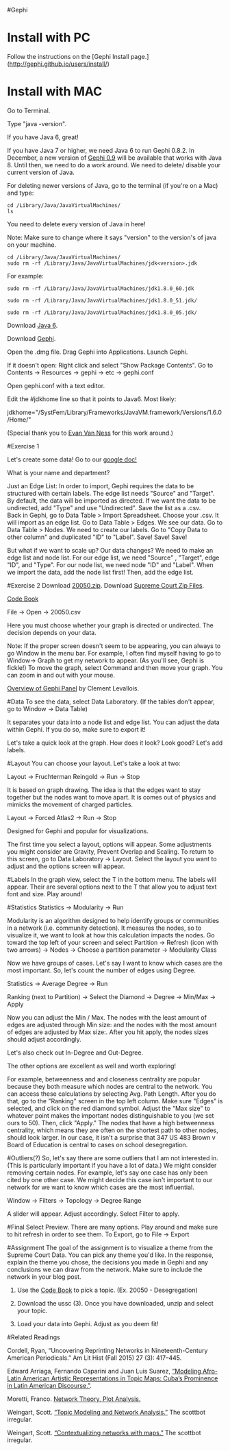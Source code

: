 #Gephi

# Install with PC
Follow the instructions on the [Gephi Install page.] (http://gephi.github.io/users/install/)

# Install with MAC
Go to Terminal.

Type "java -version".

If you have Java 6, great!

If you have Java 7 or higher, we need Java 6 to run Gephi 0.8.2. In December, a new version of [Gephi 0.9](https://gephi.wordpress.com/2015/11/02/announcing-gephi-0-9-release-date/) will be available that works with Java 8. Until then, we need to do a work around. We need to delete/ disable your current version of Java. 

For deleting newer versions of Java, go to the terminal (if you're on a Mac) and type:

```
cd /Library/Java/JavaVirtualMachines/
ls
```
You need to delete every version of Java in here!

Note: Make sure to change where it says "version" to the version's of java on your machine.

```
cd /Library/Java/JavaVirtualMachines/
sudo rm -rf /Library/Java/JavaVirtualMachines/jdk<version>.jdk
```

For example:
```
sudo rm -rf /Library/Java/JavaVirtualMachines/jdk1.8.0_60.jdk
```

```
sudo rm -rf /Library/Java/JavaVirtualMachines/jdk1.8.0_51.jdk/
```

```
sudo rm -rf /Library/Java/JavaVirtualMachines/jdk1.8.0_05.jdk/
```

Download [Java 6](https://support.apple.com/kb/DL1572?locale=en_US).



Download [Gephi](http://gephi.github.io/). 

Open the .dmg file. Drag Gephi into Applications. Launch Gephi.


If it doesn't open: Right click and select "Show Package Contents". Go to Contents -> Resources -> gephi -> etc -> gephi.conf

Open gephi.conf with a text editor.

Edit the #jdkhome line so that it points to Java6.  Most likely:

jdkhome="/SystFem/Library/Frameworks/JavaVM.framework/Versions/1.6.0/Home/"



(Special thank you to [Evan Van Ness](http://www.evanvanness.com/post/71491924768/how-to-run-gephi-in-mac-os-x) for this work around.)

#Exercise 1 

Let's create some data! Go to our [google doc!](https://docs.google.com/spreadsheets/d/14pJf0rXRO7Uo96U3ZBBWVrYnTDzG46Yb39Q7GhSP_ag/edit?usp=sharing)

What is your name and department? 

Just an Edge List:
In order to import, Gephi requires the data to be structured with certain labels. The edge list needs "Source" and "Target". By default, the data will be imported as directed. If we want the data to be undirected, add "Type" and use "Undirected". Save the list as a .csv.  
Back in Gephi, go to Data Table > Import Spreadsheet. Choose your .csv. It will import as an edge list. 
Go to Data Table > Edges. We see our data.
Go to Data Table > Nodes. We need to create our labels. Go to "Copy Data to other column" and duplicated "ID" to "Label". 
Save! Save! Save! 

But what if we want to scale up? Our data changes? 
We need to make an edge list and node list.
For our edge list, we need "Source" , "Target", edge "ID", and "Type".
For our node list, we need node "ID" and "Label".
When we import the data, add the node list first!  Then, add the edge list. 



 

#Exercise 2
Download [20050.zip](http://amst23101s2015.coursepress.yale.edu/wp-content/uploads/sites/165/2015/03/20050.zip). Download [Supreme Court Zip Files](http://amst23101s2015.coursepress.yale.edu/wp-content/uploads/sites/165/2015/03/ussc-31.zip).

[Code Book](http://scdb.wustl.edu/documentation.php?s=2c)

File -> Open -> 20050.csv

Here you must choose whether your graph is directed or undirected. The decision depends on your data.

Note: If the proper screen doesn't seem to be appearing, you can always to go Window in the menu bar. For example, I often find myself having to go to Window-> Graph to get my network to appear. (As you'll see, Gephi is fickle!) To move the graph, select Command and then move your graph. You can zoom in and out with your mouse.

[Overview of Gephi Panel](http://www.clementlevallois.net/gephi/tuto/en/gephi_cheat%20sheets_en.pdf) by Clement Levallois.



#Data
To see the data, select Data Laboratory. (If the tables don't appear, go to Window -> Data Table)

It separates your data into a node list and edge list.  You can adjust the data within Gephi. If you do so, make sure to export it!

Let's take a quick look at the graph. How does it look? Look good? 
Let's add labels.


#Layout
You can choose your layout. Let's take a look at two:



Layout -> Fruchterman Reingold -> Run -> Stop

It is based on graph drawing. The idea is that the edges want to stay together but the nodes want to move apart.
It is comes out of physics and mimicks the movement of charged particles.  



Layout -> Forced Atlas2 -> Run -> Stop

Designed for Gephi and popular for visualizations.



The first time you select a layout, options will appear. Some adjustments you might consider are  Gravity, Prevent Overlap and Scaling. To return to this screen, go to Data Laboratory -> Layout. Select the layout you want to adjust and the options screen will appear.



#Labels
In the graph view, select the T in the bottom menu. The labels will appear. Their are several options next to the T that allow you to adjust text font and size. Play around!



#Statistics
Statistics -> Modularity -> Run

Modularity is an algorithm designed to help identify groups or communities in a network (i.e. community detection). It measures the nodes, so to visualize it, we want to look at how this calculation impacts the nodes. Go toward the top left of your screen  and select Partition -> Refresh (icon with two arrows) -> Nodes ->  Choose a partition parameter  -> Modularity Class

Now we have groups of cases. Let's say I want to know which cases are the most important. So, let's count the number of edges using Degree.

Statistics -> Average Degree -> Run

Ranking (next to Partition) -> Select the Diamond -> Degree -> Min/Max -> Apply

Now you can adjust the Min / Max. The nodes with the least amount of edges are adjusted through Min size: and the nodes with the most amount of edges are adjusted by Max size:.  After you hit apply, the nodes sizes should adjust accordingly.

Let's also check out In-Degree and Out-Degree.

The other options are excellent as well and worth exploring!

For example, betweenness and and closeness centrality are popular because they both measure which nodes are central to the network. You can access these calculations by selecting Avg. Path Length.  After you do that, go to the "Ranking" screen in the top left column. Make sure "Edges" is selected, and click on the red diamond symbol. Adjust the "Max size" to whatever point makes the important nodes distinguishable to you (we set ours to 50). Then, click "Apply." The nodes that have a high betweenness centrality, which means they are often on the shortest path to other nodes, should look larger. In our case, it isn't a surprise that 347 US 483 Brown v Board of Education is central to cases on school desegregation.



#Outliers(?)
So, let's say there are some outliers that I am not interested in. (This is particularly important if you have a lot of data.) We might consider removing certain nodes. For example, let's say one case has only been cited by one other case. We might decide this case isn't important to our network for we want to know which cases are the most influential.

Window -> Filters -> Topology -> Degree Range

A slider will appear. Adjust accordingly.  Select Filter to apply.

 
#Final
Select Preview. There are many options. Play around and make sure to hit refresh in order to see them. To Export, go to File -> Export





#Assignment
The goal of the assignment is to visualize a theme from the Supreme Court Data. You can pick any theme you'd like.  In the response, explain the theme you chose, the decisions you made in Gephi and any conclusions we can draw from the network. Make sure to include the network in your blog post.

1. Use the  [Code Book](http://scdb.wustl.edu/documentation.php?s=2c) to pick a topic. (Ex. 20050  - Desegregation)

2. Download the ussc (3).  Once you have downloaded, unzip and select your topic.

3. Load your data into Gephi.  Adjust as you deem fit!


#Related Readings

Cordell, Ryan, “Uncovering Reprinting Networks in Nineteenth-Century American Periodicals.” Am Lit Hist (Fall 2015) 27 (3): 417–445.

Edward Arriaga, Fernando Caparini and Juan Luis Suarez, [“Modeling Afro-Latin American Artistic Representations in Topic Maps: Cuba’s Prominence in Latin American Discourse.”](http://www.digitalhumanities.org/dhq/vol/7/1/000145/000145.html).

Moretti, Franco. [Network Theory, Plot Analysis.](https://litlab.stanford.edu/LiteraryLabPamphlet2.pdf)

Weingart, Scott. [“Topic Modeling and Network Analysis.”](http://www.scottbot.net/HIAL/?p=221) The scottbot irregular.

Weingart, Scott. [“Contextualizing networks with maps.”](http://www.scottbot.net/HIAL/?p=1942) The scottbot irregular.
